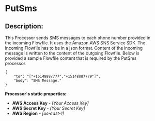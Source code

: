 # PutSms

## Description:

This Processor sends SMS messages to each phone number provided in the incoming Flowfile. It uses the Amazon AWS SNS Service SDK. The incoming Flowfile has to be in a json format.
Content of the incoming message is written to the content of the outgoing Flowfile.
Below is provided a sample Flowfile content that is required by the PutSms processor:

```
{ 
    "to": "["+15148887777","+15148887779"]",
    "body": "SMS Message."
}
```

**Processor's static properties:**

* **AWS Access Key** - _\[Your Access Key\]_
* **AWS Secret Key** - _\[Your Secret Key\]_
* **AWS Region** - _\[us-east-1\]_
